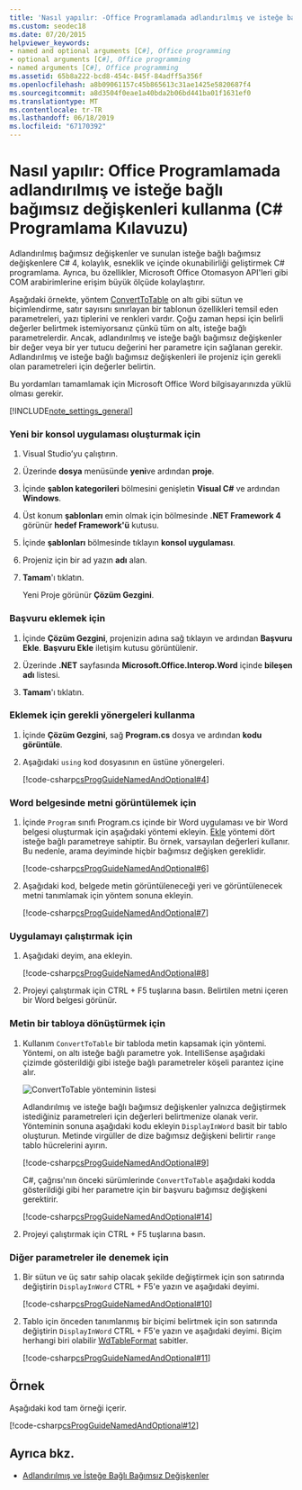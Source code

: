 ```yaml
---
title: 'Nasıl yapılır: -Office Programlamada adlandırılmış ve isteğe bağlı bağımsız değişkenler kullanan C# Programlama Kılavuzu'
ms.custom: seodec18
ms.date: 07/20/2015
helpviewer_keywords:
- named and optional arguments [C#], Office programming
- optional arguments [C#], Office programming
- named arguments [C#], Office programming
ms.assetid: 65b8a222-bcd8-454c-845f-84adff5a356f
ms.openlocfilehash: a8b09061157c45b865613c31ae1425e5820687f4
ms.sourcegitcommit: a8d3504f0eae1a40bda2b06bd441ba01f1631ef0
ms.translationtype: MT
ms.contentlocale: tr-TR
ms.lasthandoff: 06/18/2019
ms.locfileid: "67170392"
---
```

# <a name="how-to-use-named-and-optional-arguments-in-office-programming-c-programming-guide"></a>Nasıl yapılır: Office Programlamada adlandırılmış ve isteğe bağlı bağımsız değişkenleri kullanma (C# Programlama Kılavuzu)
Adlandırılmış bağımsız değişkenler ve sunulan isteğe bağlı bağımsız değişkenlere C# 4, kolaylık, esneklik ve içinde okunabilirliği geliştirmek C# programlama. Ayrıca, bu özellikler, Microsoft Office Otomasyon API'leri gibi COM arabirimlerine erişim büyük ölçüde kolaylaştırır.  
  
 Aşağıdaki örnekte, yöntem [ConvertToTable](<xref:Microsoft.Office.Interop.Word.Range.ConvertToTable%2A>) on altı gibi sütun ve biçimlendirme, satır sayısını sınırlayan bir tablonun özellikleri temsil eden parametreleri, yazı tiplerini ve renkleri vardır. Çoğu zaman hepsi için belirli değerler belirtmek istemiyorsanız çünkü tüm on altı, isteğe bağlı parametrelerdir. Ancak, adlandırılmış ve isteğe bağlı bağımsız değişkenler bir değer veya bir yer tutucu değerini her parametre için sağlanan gerekir. Adlandırılmış ve isteğe bağlı bağımsız değişkenleri ile projeniz için gerekli olan parametreleri için değerler belirtin.  
  
 Bu yordamları tamamlamak için Microsoft Office Word bilgisayarınızda yüklü olması gerekir.  
  
[!INCLUDE[note_settings_general](~/includes/note-settings-general-md.md)]  
  
### <a name="to-create-a-new-console-application"></a>Yeni bir konsol uygulaması oluşturmak için  
  
1. Visual Studio’yu çalıştırın.  
  
2. Üzerinde **dosya** menüsünde **yeni**ve ardından **proje**.  
  
3. İçinde **şablon kategorileri** bölmesini genişletin **Visual C#** ve ardından **Windows**.  
  
4. Üst konum **şablonları** emin olmak için bölmesinde **.NET Framework 4** görünür **hedef Framework'ü** kutusu.  
  
5. İçinde **şablonları** bölmesinde tıklayın **konsol uygulaması**.  
  
6. Projeniz için bir ad yazın **adı** alan.  
  
7. **Tamam**'ı tıklatın.  
  
     Yeni Proje görünür **Çözüm Gezgini**.  
  
### <a name="to-add-a-reference"></a>Başvuru eklemek için  
  
1. İçinde **Çözüm Gezgini**, projenizin adına sağ tıklayın ve ardından **Başvuru Ekle**. **Başvuru Ekle** iletişim kutusu görüntülenir.  
  
2. Üzerinde **.NET** sayfasında **Microsoft.Office.Interop.Word** içinde **bileşen adı** listesi.  
  
3. **Tamam**'ı tıklatın.  
  
### <a name="to-add-necessary-using-directives"></a>Eklemek için gerekli yönergeleri kullanma  
  
1. İçinde **Çözüm Gezgini**, sağ **Program.cs** dosya ve ardından **kodu görüntüle**.  
  
2. Aşağıdaki `using` kod dosyasının en üstüne yönergeleri.  
  
     [!code-csharp[csProgGuideNamedAndOptional#4](~/samples/snippets/csharp/VS_Snippets_VBCSharp/csprogguidenamedandoptional/cs/wordprogram.cs#4)]  
  
### <a name="to-display-text-in-a-word-document"></a>Word belgesinde metni görüntülemek için  
  
1. İçinde `Program` sınıfı Program.cs içinde bir Word uygulaması ve bir Word belgesi oluşturmak için aşağıdaki yöntemi ekleyin. [Ekle](<xref:Microsoft.Office.Interop.Word.Documents.Add%2A>) yöntemi dört isteğe bağlı parametreye sahiptir. Bu örnek, varsayılan değerleri kullanır. Bu nedenle, arama deyiminde hiçbir bağımsız değişken gereklidir.  
  
     [!code-csharp[csProgGuideNamedAndOptional#6](~/samples/snippets/csharp/VS_Snippets_VBCSharp/csprogguidenamedandoptional/cs/wordprogram.cs#6)]  
  
2. Aşağıdaki kod, belgede metin görüntüleneceği yeri ve görüntülenecek metni tanımlamak için yöntem sonuna ekleyin.  
  
     [!code-csharp[csProgGuideNamedAndOptional#7](~/samples/snippets/csharp/VS_Snippets_VBCSharp/csprogguidenamedandoptional/cs/wordprogram.cs#7)]  
  
### <a name="to-run-the-application"></a>Uygulamayı çalıştırmak için  
  
1. Aşağıdaki deyim, ana ekleyin.  
  
     [!code-csharp[csProgGuideNamedAndOptional#8](~/samples/snippets/csharp/VS_Snippets_VBCSharp/csprogguidenamedandoptional/cs/wordprogram.cs#8)]  
  
2. Projeyi çalıştırmak için CTRL + F5 tuşlarına basın. Belirtilen metni içeren bir Word belgesi görünür.  
  
### <a name="to-change-the-text-to-a-table"></a>Metin bir tabloya dönüştürmek için  
  
1. Kullanım `ConvertToTable` bir tabloda metin kapsamak için yöntemi. Yöntemi, on altı isteğe bağlı parametre yok. IntelliSense aşağıdaki çizimde gösterildiği gibi isteğe bağlı parametreler köşeli parantez içine alır.  
  
     ![ConvertToTable yönteminin listesi](./media/how-to-use-named-and-optional-arguments-in-office-programming/convert-table-parameters.png)  
  
     Adlandırılmış ve isteğe bağlı bağımsız değişkenler yalnızca değiştirmek istediğiniz parametreleri için değerleri belirtmenize olanak verir. Yönteminin sonuna aşağıdaki kodu ekleyin `DisplayInWord` basit bir tablo oluşturun. Metinde virgüller de dize bağımsız değişkeni belirtir `range` tablo hücrelerini ayırın.  
  
     [!code-csharp[csProgGuideNamedAndOptional#9](~/samples/snippets/csharp/VS_Snippets_VBCSharp/csprogguidenamedandoptional/cs/wordprogram.cs#9)]  
  
     C#, çağrısı'nın önceki sürümlerinde `ConvertToTable` aşağıdaki kodda gösterildiği gibi her parametre için bir başvuru bağımsız değişkeni gerektirir.  
  
     [!code-csharp[csProgGuideNamedAndOptional#14](~/samples/snippets/csharp/VS_Snippets_VBCSharp/csprogguidenamedandoptional/cs/wordprogram.cs#14)]  
  
2. Projeyi çalıştırmak için CTRL + F5 tuşlarına basın.  
  
### <a name="to-experiment-with-other-parameters"></a>Diğer parametreler ile denemek için  
  
1. Bir sütun ve üç satır sahip olacak şekilde değiştirmek için son satırında değiştirin `DisplayInWord` CTRL + F5'e yazın ve aşağıdaki deyimi.  
  
     [!code-csharp[csProgGuideNamedAndOptional#10](~/samples/snippets/csharp/VS_Snippets_VBCSharp/csprogguidenamedandoptional/cs/wordprogram.cs#10)]  
  
2. Tablo için önceden tanımlanmış bir biçimi belirtmek için son satırında değiştirin `DisplayInWord` CTRL + F5'e yazın ve aşağıdaki deyimi. Biçim herhangi biri olabilir [WdTableFormat](<xref:Microsoft.Office.Interop.Word.WdTableFormat>) sabitler.  
  
     [!code-csharp[csProgGuideNamedAndOptional#11](~/samples/snippets/csharp/VS_Snippets_VBCSharp/csprogguidenamedandoptional/cs/wordprogram.cs#11)]  
  
## <a name="example"></a>Örnek  
 Aşağıdaki kod tam örneği içerir.  
  
 [!code-csharp[csProgGuideNamedAndOptional#12](~/samples/snippets/csharp/VS_Snippets_VBCSharp/csprogguidenamedandoptional/cs/wordprogram.cs#12)]  
  
## <a name="see-also"></a>Ayrıca bkz.

- [Adlandırılmış ve İsteğe Bağlı Bağımsız Değişkenler](../../../csharp/programming-guide/classes-and-structs/named-and-optional-arguments.md)
